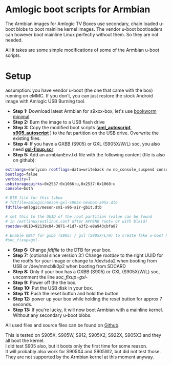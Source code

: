 # Amlogic boot scripts for Armbian

The Armbian images for Amlogic TV Boxes use secondary, chain loaded u-boot blobs to boot mainline kernel images.
The vendor u-boot bootloaders can however boot mainline Linux perfectly without them. So they are not needed.

All it takes are some simple modifications of some of the Armbian u-boot scripts.

# Setup
assumption: you have vendor u-boot (the one that came with the box) running on eMMC. If you don't, you can just restore the stock Android image with Amlogic USB Burning tool.

+ **Step 1:** Download latest Armbian for s9xxx-box, let's use [bookworm minimal](https://github.com/armbian/community/releases/download/24.5.0-trunk.152/Armbian_community_24.5.0-trunk.152_Aml-s9xx-box_bookworm_current_6.6.21_minimal.img.xz)  
+ **Step 2:** Burn the image to a USB flash drive  
+ **Step 3:** Copy the modified boot scripts (**[aml_autoscript](https://github.com/devmfc/amlogic-bootscripts-Armbian/blob/main/aml_autoscript)**, **[s905_autoscript](https://github.com/devmfc/amlogic-bootscripts-Armbian/blob/main/s905_autoscript)** ) to the fat partition on the USB drive. Overwrite the existing files.  
+ **Step 4:** If you have a GXBB (S905) or GXL (S905X/W/L) soc, you also need **[gxl-fixup.scr](https://github.com/devmfc/amlogic-bootscripts-Armbian/blob/main/gxl-fixup.scr)**  
+ **Step 5:** Add an armbianEnv.txt file with the following content (file is also on github):  
```bash
extraargs=earlycon rootflags=data=writeback rw no_console_suspend consoleblank=0 fsck.fix=yes fsck.repair=yes net.ifnames=0
bootlogo=false
verbosity=7
usbstoragequirks=0x2537:0x1066:u,0x2537:0x1068:u
console=both

# DTB file for this tvbox
# fdtfile=amlogic/meson-gxl-s905x-nexbox-a95x.dtb
fdtfile=amlogic/meson-sm1-x96-air-gbit.dtb

# set this to the UUID of the root partition (value can be found 
# in /extlinux/extlinux.conf after APPEND root= or with blkid)
rootdev=UUID=92139c84-3871-41d7-a3f2-e8a943cbfa87

# Enable ONLY for gxbb (S905) / gxl (S905X/L/W) to create fake u-boot header
#soc_fixup=gxl-
```
+ **Step 6:** Change *fdtfile* to the DTB for your box.  
+ **Step 7:** (optional since version 3:) Change *rootdev* to the right UUID for the rootfs for your image or change to /dev/sda2 when booting from USB or /dev/mmcblk0p2 when booting from SDCARD  
+ **Step 8:** Only if your box has a GXBB (S905) or GXL (S905X/W/L) soc, uncomment the line *soc_fixup=gxl-*  
+ **Step 9:** Power off the the box.  
+ **Step 10:** Put the USB disk in your box.  
+ **Step 11:** Push the reset button and hold the button  
+ **Step 12:** power up your box while holding the reset button for approx 7 seconds.  
+ **Step 13:** If you're lucky, it will now boot Armbian with a mainline kernel. Without any secondary u-boot blobs.  

All used files and source files can be found on [Github](https://github.com/devmfc/amlogic-bootscripts-Armbian).  
  
This is tested on S905X, S905W, S912, S905X2, S922X, S905X3 and they all boot the kernel.  
I did test S905 also, but it boots only the first time for some reason.  
It will probably also work for S905X4 and S905W2, but did not test those. They are not supported by the Armbian kernel at this moment anyway.
